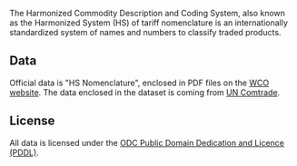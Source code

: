 The Harmonized Commodity Description and Coding System, also known as the Harmonized System (HS) of tariff nomenclature is an internationally standardized system of names and numbers to classify traded products.

## Data

Official data is "HS Nomenclature", enclosed in PDF files on the [WCO website](http://www.wcoomd.org/en/topics/nomenclature/instrument-and-tools.aspx). The data enclosed in the dataset is coming from [UN Comtrade](https://comtrade.un.org/data/doc/api/).

## License

All data is licensed under the [ODC Public Domain Dedication and Licence (PDDL)](http://opendatacommons.org/licenses/pddl/1-0/).
